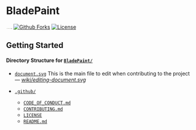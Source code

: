 BladePaint
================================================================================
[![BladePaint Oar][oar-image]][oar-url]
[![Github Forks][forks-image]][forks-url]
[![License][license-image]][license-url]




Getting Started
--------------------------------------------------------------------------------


#### Directory Structure for [`BladePaint/`](https://github.com/BladePaint/BladePaint/)
* [`document.svg`](https://github.com/BladePaint/BladePaint/blob/master/document.svg) This is the main file to edit when contributing to the project — <cite>[wiki/editing-document.svg](https://github.com/BladePaint/BladePaint/wiki/editing-document.svg)</cite>

* [`.github/`](https://github.com/BladePaint/BladePaint/.github/)
  * [`CODE_OF_CONDUCT.md`](https://github.com/BladePaint/BladePaint/blob/master/.github/CODE_OF_CONDUCT.md)
  * [`CONTRIBUTING.md`](https://github.com/BladePaint/BladePaint/blob/master/.github/CONTRIBUTING.md)
  * [`LICENSE`](https://github.com/BladePaint/BladePaint/blob/master/.github/LICENSE)
  * [`README.md`](https://github.com/BladePaint/BladePaint/blob/master/.github/README.md)
  


<!-- Markdown link & img dfn's -->
[license-image]:https://img.shields.io/github/license/BladePaint/BladePaint.svg?style=for-the-badge
[license-url]:https://github.com/BladePaint/BladePaint/blob/master/.github/LICENSE

[forks-image]:https://img.shields.io/github/forks/BladePaint/BladePaint.svg?style=for-the-badge&label=Fork
[forks-url]:https://bladepaint.github.com/BladePaint/BladePaint/


[oar-image]:sculling-oar.svg
[oar-url]:#

[wiki]: https://github.com/rownbc/constitution/wiki
[contributing]: https://github.com/BladePaint/BladePaint/.github/CONTRIBUTING.md
[wiki]: https://github.com/rownbc/constitution/wiki

